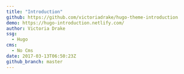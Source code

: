 ```yaml
---
title: "Introduction"
github: https://github.com/victoriadrake/hugo-theme-introduction
demo: https://hugo-introduction.netlify.com/
author: Victoria Drake
ssg:
  - Hugo
cms:
  - No Cms
date: 2017-03-13T06:50:23Z
github_branch: master
---
```

